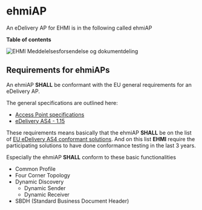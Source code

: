 # ehmiAP

An eDelivery AP for EHMI is in the following called ehmiAP

**Table of contents**


![EHMI Meddelelsesforsendelse og dokumentdeling](/ehmi/assets/images/1_EHMI_Meddelelsesforsendelse_og_dokumentdeling_1315x563.png)

## Requirements for ehmiAPs

An ehmiAP **SHALL** be conformant with the EU general requirements for an eDelivery AP.

The general specifications are outlined here:
- <a href="https://ec.europa.eu/digital-building-blocks/sites/display/DIGITAL/Access+Point+specifications" target="_blank">Access Point specifications</a>
- <a href="https://ec.europa.eu/digital-building-blocks/sites/display/DIGITAL/eDelivery+AS4+-+1.15" target="_blank">eDelivery AS4 - 1.15</a>

These requirements means basically that the ehmiAP **SHALL** be on the list of <a href="https://ec.europa.eu/digital-building-blocks/sites/display/DIGITAL/eDelivery+AS4+conformant+solutions" target="_blank">EU eDelivery AS4 conformant solutions</a>. And on this list **EHMI** require the participating solutions to have done conformance testing in the last 3 years.

Especially the ehmiAP **SHALL** conform to these basic functionalities
- Common Profile
- Four Corner Topology
- Dynamic Discovery
    - Dynamic Sender
    - Dynamic Receiver
- SBDH (Standard Business Document Header)
